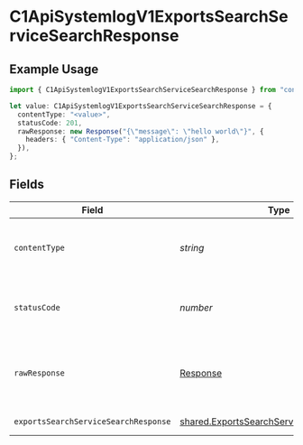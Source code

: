 # C1ApiSystemlogV1ExportsSearchServiceSearchResponse

## Example Usage

```typescript
import { C1ApiSystemlogV1ExportsSearchServiceSearchResponse } from "conductorone-sdk-typescript/sdk/models/operations";

let value: C1ApiSystemlogV1ExportsSearchServiceSearchResponse = {
  contentType: "<value>",
  statusCode: 201,
  rawResponse: new Response("{\"message\": \"hello world\"}", {
    headers: { "Content-Type": "application/json" },
  }),
};
```

## Fields

| Field                                                                                                         | Type                                                                                                          | Required                                                                                                      | Description                                                                                                   |
| ------------------------------------------------------------------------------------------------------------- | ------------------------------------------------------------------------------------------------------------- | ------------------------------------------------------------------------------------------------------------- | ------------------------------------------------------------------------------------------------------------- |
| `contentType`                                                                                                 | *string*                                                                                                      | :heavy_check_mark:                                                                                            | HTTP response content type for this operation                                                                 |
| `statusCode`                                                                                                  | *number*                                                                                                      | :heavy_check_mark:                                                                                            | HTTP response status code for this operation                                                                  |
| `rawResponse`                                                                                                 | [Response](https://developer.mozilla.org/en-US/docs/Web/API/Response)                                         | :heavy_check_mark:                                                                                            | Raw HTTP response; suitable for custom response parsing                                                       |
| `exportsSearchServiceSearchResponse`                                                                          | [shared.ExportsSearchServiceSearchResponse](../../../sdk/models/shared/exportssearchservicesearchresponse.md) | :heavy_minus_sign:                                                                                            | Successful response                                                                                           |